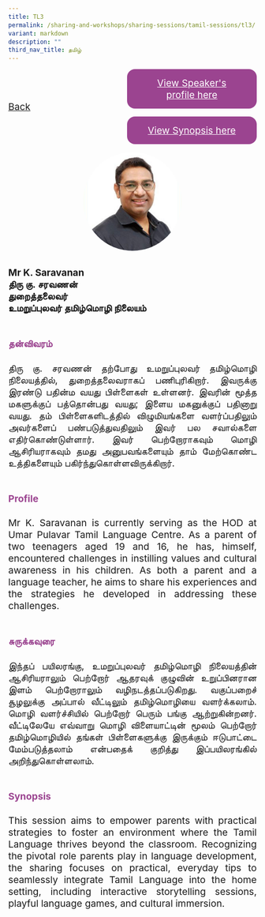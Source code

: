 ```yaml
---
title: TL3
permalink: /sharing-and-workshops/sharing-sessions/tamil-sessions/tl3/
variant: markdown
description: ""
third_nav_title: தமிழ்
---
```

<style>
.entry-title{
  font-size: 2.25rem;
  font-weight: 700;
  margin-bottom: 2rem;
  text-align: center;
}
.entry-content p{
  text-align: justify;
}

.entry-title.supported-by{
  margin-bottom: 0;
  margin-top: 3rem;
}

.entry-content .buttons-container{
  align-items: center;
  column-gap: 1rem;
  display: flex;
  flex-wrap: wrap;
  justify-content: center;
}
.entry-content .buttons-container .btn-link{
  background-color: #7431e8;
  border-radius: 0.4rem;
  color: #fff;
  font-size: 1.5rem;
  margin-bottom: 1rem;
  padding: 15px 20px;
  text-align: center;
  text-decoration: none;
  width: 15rem;
}
.entry-content .buttons-container .btn-link:hover{
  background-color: lightgrey;
}

.entry-content.sharing-sessions{
  align-items: center;
  display: flex;
  flex-direction: column;
  row-gap: 1.5rem;
}
.entry-content.sharing-sessions .session-item{
  align-items: flex-start;
  background-color:#d84178;
  border-radius: 0.5rem;
  color: #ffffff;
  row-gap: 2rem;
  display: flex;
  font-size: 1.1rem;
  flex-direction: column;
  line-height: 1.2;
  justify-content: space-between;
  margin-bottom: 2rem;
  padding: 1rem;
  width: 100%;
}
.entry-content.sharing-sessions .session-item .lower-wrapper{
  display: flex;
  flex-direction: column;
  row-gap: 2rem;
  width: 100%;
}
.entry-content.sharing-sessions .session-item .session-link{
  border: 2px solid lightgrey;
  border-radius: 0.5rem;
  padding: 1rem;
  text-align: center;
}
.entry-content.sharing-sessions .session-item .session-link a{
  color: #ffffff;
}

.entry-content.sharing-sessions.malay-sessions .session-item{
  background-color: #a3c864;
}

.entry-content.sharing-sessions.tamil-sessions .session-item,
.entry-content.sharing-sessions.preschools-exhibitors .session-item{
  background-color: #9b4490;
}

.entry-content.sharing-sessions.english-sessions .session-item{
  background-color: #fa0;
}

.entry-content.sharing-sessions.primary-secondary-exhibitors .session-item{
  background-color: #a3c864;
}

.entry-content.sharing-sessions .session-item .session-link:hover{
  background-color: lightgrey;
}

.entry-content.sharing-session-item{
  font-size: 1.2rem;
}
.entry-content.sharing-session-item .sharing-sessions-nav{
  align-items: center;
  column-gap: 1rem;
  display: flex;
  flex-wrap: wrap;
  justify-content: space-between;
  padding-bottom: 1rem;
}
.entry-content.sharing-session-item .sharing-sessions-nav .inner-nav-wrapper{
  column-gap: 1rem;
  display: flex;
  flex: 2;
  flex-wrap: wrap;
  justify-content: flex-end;
  row-gap: 1rem;
}
.entry-content.sharing-session-item .sharing-sessions-nav .inner-nav-wrapper .nav-btn{
  background-color: #d84178;
  border-radius: 1rem;
  color: #fff;
  padding: 1rem 2rem;
  text-align: center;
  width: 100%;
}
.entry-content.sharing-session-item.malay-session .sharing-sessions-nav .inner-nav-wrapper .nav-btn{
  background-color: #a3c864;
}
.entry-content.sharing-session-item.tamil-session .sharing-sessions-nav .inner-nav-wrapper .nav-btn{
  background-color: #9b4490;
}
.entry-content.sharing-session-item.english-session .sharing-sessions-nav .inner-nav-wrapper .nav-btn{
  background-color: #fa0;
}
.entry-content.sharing-session-item .sharing-sessions-nav .inner-nav-wrapper .nav-btn:hover{
  background-color: lightgrey;
}
.entry-content.sharing-session-item .profile-photo-container{
  align-items: center;
  column-gap: 1rem;
  display: flex;
  flex-wrap: wrap;
  justify-content: space-between;
  row-gap: 1rem;
}
.entry-content.sharing-session-item .profile-photo{
  align-items: center;
  column-gap: 2rem;
  display: flex;
  flex-wrap: wrap;
  justify-content: center;
  row-gap: 2rem;
  margin-bottom: 2rem;
}
.entry-content.sharing-session-item .profile-photo img{
  border-radius: 100px;
  width: 200px;
}
.entry-content.sharing-session-item.awardee-item .profile-photo{
  width: 100%;
}
.entry-content.sharing-session-item .profile-name{
  font-weight: 700;
  margin-bottom: 3rem;
}
.entry-content.sharing-session-item h4{
  color: #d84178;
}
.entry-content.sharing-session-item.malay-session h4{
  color: #a3c864;
}
.entry-content.sharing-session-item.tamil-session h4{
  color: #9b4490;
}
.entry-content.sharing-session-item.english-session h4{
  color: #fa0;
}
.entry-content.sharing-session-item.awardee-item h3,
.entry-content.sharing-session-item.awardee-item h4{
  color: #4372d6;
}
.entry-content.sharing-session-item .section-wrapper{
  margin-bottom: 3rem;
}

.entry-content.awardees-container h4{
  font-weight: 700;
  margin-bottom: 3rem;
}
.entry-content.awardees-container a{
  text-decoration: none;
}
.entry-content.awardees-container .section-wrapper{
  margin-bottom: 10rem;
}
.entry-content.awardees-container .section-row{
  column-gap: 1rem;
  display: flex;
  flex-wrap: wrap;
  justify-content: space-around;
  row-gap: 1rem;
}
.entry-content.awardees-container .section-column{
  width: 30%;
}
.entry-content.awardees-container .awardee-wrapper{
  align-items: center;
  display: flex;
  flex-direction: column;
  justify-content: center;
  row-gap: 1rem;
}
.entry-content.awardees-container .awardee-wrapper .awardee-pic{
  width: 10rem;
}
.entry-content.awardees-container .awardee-wrapper .awardee-profile{
  color: #484848;
  text-align: center;
}
.entry-content.awardees-container .awardee-wrapper .name-english{
  font-size: 1.25rem;
  margin-bottom: 1rem;
}
.entry-content.awardees-container .awardee-wrapper .name-chinese{
  font-size: 1.25rem;
  margin-bottom: 1rem;
}

.entry-content .btntop{
  position: fixed;
  float: right;
  bottom: 20px;
  right: 80px;
  z-index: 99;
  boder: none;
  background-color: #3bb9ff;
  cursor: pointer;
  padding: 15px;
  boder-radius: 4px;
  color: #fff;
  font-weight: 600;
}

.coming-soon{
  color: #7431e8;
  font-size: 2rem;
  font-weight: 700;
  margin-top: 3rem;
  text-align: center;
}

@media all and (min-width: 40rem ){
  .entry-content.sharing-sessions{
    align-items: flex-start;
    display: flex;
    flex-direction: column;
    row-gap: 1.5rem;
  }

  
  .entry-content.sharing-sessions .session-item .lower-wrapper{
    align-items: center;
    flex-direction: row;
    justify-content: space-between;
  }

  .entry-content.sharing-session-item .sharing-sessions-nav .inner-nav-wrapper .nav-btn{
    width: 45%;
  }
}
</style>

<div class="entry-content sharing-session-item tamil-session">
<div class="sharing-sessions-nav">
<a href="/sharing-and-workshops/sharing-sessions/tamil-sessions/">Back</a>
<div class="inner-nav-wrapper">
<a class="nav-btn" href="#C1">View Speaker's profile here</a>
<a class="nav-btn" href="#C2">View Synopsis here</a>
</div>
</div>

<div class="profile-photo">
<img alt="K. Saravanan" src="/images/Sharing_sessions/k-saravanan.jpg">
</div>

<div class="profile-name">
Mr K. Saravanan<br>
திரு கு. சரவணன்<br>
துறைத்தலைவர்<br>
உமறுப்புலவர் தமிழ்மொழி நிலையம்
</div>

<div class="section-wrapper">
<h4 id="C1">தன்விவரம்</h4>
<p>
திரு கு. சரவணன் தற்போது உமறுப்புலவர் தமிழ்மொழி நிலையத்தில், துறைத்தலைவராகப் பணிபுரிகிறார். இவருக்கு இரண்டு பதின்ம வயது பிள்ளைகள் உள்ளனர். இவரின் மூத்த மகளுக்குப் பத்தொன்பது வயது; இளைய மகனுக்குப் பதினாறு வயது. தம் பிள்ளைகளிடத்தில் விழுமியங்களை வளர்ப்பதிலும் அவர்களைப் பண்படுத்துவதிலும் இவர் பல சவால்களை எதிர்கொண்டுள்ளார். இவர் பெற்றோராகவும் மொழி ஆசிரியராகவும் தமது அனுபவங்களையும் தாம் மேற்கொண்ட உத்திகளையும் பகிர்ந்துகொள்ளவிருக்கிறார்.  
</p>
</div>

<div class="section-wrapper">
<h4>Profile</h4>
<p>
Mr K. Saravanan is currently serving as the HOD at Umar Pulavar Tamil Language Centre. As a parent of two teenagers aged 19 and 16, he has, himself, encountered challenges in instilling values and cultural awareness in his children. As both a parent and a language teacher, he aims to share his experiences and  the strategies he developed in addressing these challenges. 
</p>
</div>

<div class="section-wrapper">
<h4 id="C2">சுருக்கவுரை</h4> 
<p>
இந்தப் பயிலரங்கு, உமறுப்புலவர் தமிழ்மொழி நிலையத்தின் ஆசிரியராலும் பெற்றோர் ஆதரவுக் குழுவின் உறுப்பினரான இளம் பெற்றோராலும் வழிநடத்தப்படுகிறது. வகுப்பறைச் சூழலுக்கு அப்பால் வீட்டிலும் தமிழ்மொழியை வளர்க்கலாம். மொழி வளர்ச்சியில் பெற்றோர் பெரும் பங்கு ஆற்றுகின்றனர். வீட்டிலேயே எவ்வாறு மொழி விளையாட்டின் மூலம் பெற்றோர் தமிழ்மொழியில் தங்கள் பிள்ளைகளுக்கு இருக்கும் ஈடுபாட்டை மேம்படுத்தலாம் என்பதைக் குறித்து இப்பயிலரங்கில் அறிந்துகொள்ளலாம்.
</p>
</div>

<div class="section-wrapper">
<h4>Synopsis</h4> 
<p>
This session aims to empower parents with practical strategies to foster an environment where the Tamil Language thrives beyond the classroom. Recognizing the pivotal role parents play in language development, the sharing focuses on practical, everyday tips to seamlessly integrate Tamil Language into the home setting, including interactive storytelling sessions, playful language games, and cultural immersion.
</p>
</div>

<div class="section-wrapper">
</div>
</div>